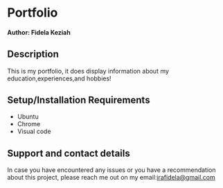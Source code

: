 # Portfolio
#### Author: Fidela Keziah
## Description
 This is my portfolio, it does display information about my education,experiences,and hobbies!
 ## Setup/Installation Requirements
*  Ubuntu
* Chrome
* Visual code
## Support and contact details
 In case you have encountered any issues or you have a recommendation about this project, please reach me out on my email:irafidela@gmail.com
